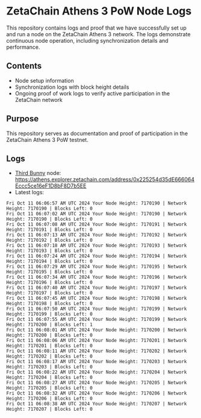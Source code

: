 # ZetaChain Athens 3 PoW Node Logs
This repository contains logs and proof that we have successfully set up and run a node on the ZetaChain Athens 3 network. The logs demonstrate continuous node operation, including synchronization details and performance.

## Contents
- Node setup information
- Synchronization logs with block height details
- Ongoing proof of work logs to verify active participation in the ZetaChain network

## Purpose
This repository serves as documentation and proof of participation in the ZetaChain Athens 3 PoW testnet.

## Logs

- [Third Bunny](https://thirdbunny.xyz/) node: https://athens.explorer.zetachain.com/address/0x225254d35dE666064Eccc5ce16eF1D8bF8D7b5EE
- Latest logs:
```
Fri Oct 11 06:06:57 AM UTC 2024 Your Node Height: 7170190 | Network Height: 7170190 | Blocks Left: 0
Fri Oct 11 06:07:02 AM UTC 2024 Your Node Height: 7170190 | Network Height: 7170190 | Blocks Left: 0
Fri Oct 11 06:07:08 AM UTC 2024 Your Node Height: 7170191 | Network Height: 7170191 | Blocks Left: 0
Fri Oct 11 06:07:13 AM UTC 2024 Your Node Height: 7170192 | Network Height: 7170192 | Blocks Left: 0
Fri Oct 11 06:07:18 AM UTC 2024 Your Node Height: 7170193 | Network Height: 7170193 | Blocks Left: 0
Fri Oct 11 06:07:24 AM UTC 2024 Your Node Height: 7170194 | Network Height: 7170194 | Blocks Left: 0
Fri Oct 11 06:07:29 AM UTC 2024 Your Node Height: 7170195 | Network Height: 7170195 | Blocks Left: 0
Fri Oct 11 06:07:34 AM UTC 2024 Your Node Height: 7170196 | Network Height: 7170196 | Blocks Left: 0
Fri Oct 11 06:07:40 AM UTC 2024 Your Node Height: 7170197 | Network Height: 7170197 | Blocks Left: 0
Fri Oct 11 06:07:45 AM UTC 2024 Your Node Height: 7170198 | Network Height: 7170198 | Blocks Left: 0
Fri Oct 11 06:07:50 AM UTC 2024 Your Node Height: 7170199 | Network Height: 7170199 | Blocks Left: 0
Fri Oct 11 06:07:55 AM UTC 2024 Your Node Height: 7170199 | Network Height: 7170200 | Blocks Left: 1
Fri Oct 11 06:08:01 AM UTC 2024 Your Node Height: 7170200 | Network Height: 7170200 | Blocks Left: 0
Fri Oct 11 06:08:06 AM UTC 2024 Your Node Height: 7170201 | Network Height: 7170201 | Blocks Left: 0
Fri Oct 11 06:08:11 AM UTC 2024 Your Node Height: 7170202 | Network Height: 7170202 | Blocks Left: 0
Fri Oct 11 06:08:17 AM UTC 2024 Your Node Height: 7170203 | Network Height: 7170203 | Blocks Left: 0
Fri Oct 11 06:08:22 AM UTC 2024 Your Node Height: 7170204 | Network Height: 7170204 | Blocks Left: 0
Fri Oct 11 06:08:27 AM UTC 2024 Your Node Height: 7170205 | Network Height: 7170205 | Blocks Left: 0
Fri Oct 11 06:08:32 AM UTC 2024 Your Node Height: 7170206 | Network Height: 7170206 | Blocks Left: 0
Fri Oct 11 06:08:38 AM UTC 2024 Your Node Height: 7170207 | Network Height: 7170207 | Blocks Left: 0
```
